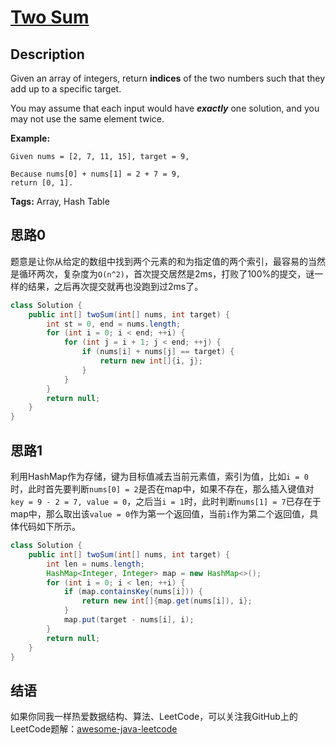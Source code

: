 # [Two Sum][title]

## Description

Given an array of integers, return **indices** of the two numbers such that they add up to a specific target.

You may assume that each input would have ***exactly*** one solution, and you may not use the same element twice.

**Example:**

```
Given nums = [2, 7, 11, 15], target = 9,

Because nums[0] + nums[1] = 2 + 7 = 9,
return [0, 1].
```

**Tags:** Array, Hash Table


## 思路0

题意是让你从给定的数组中找到两个元素的和为指定值的两个索引，最容易的当然是循环两次，复杂度为`O(n^2)`，首次提交居然是2ms，打败了100%的提交，谜一样的结果，之后再次提交就再也没跑到过2ms了。

```java
class Solution {
    public int[] twoSum(int[] nums, int target) {
        int st = 0, end = nums.length;
        for (int i = 0; i < end; ++i) {
            for (int j = i + 1; j < end; ++j) {
                if (nums[i] + nums[j] == target) {
                    return new int[]{i, j};
                }
            }
        }
        return null;
    }
}
```

## 思路1

利用HashMap作为存储，键为目标值减去当前元素值，索引为值，比如`i = 0`时，此时首先要判断`nums[0] = 2`是否在map中，如果不存在，那么插入键值对`key = 9 - 2 = 7, value = 0`，之后当`i = 1`时，此时判断`nums[1] = 7`已存在于map中，那么取出该`value = 0`作为第一个返回值，当前`i`作为第二个返回值，具体代码如下所示。

```java
class Solution {
    public int[] twoSum(int[] nums, int target) {
        int len = nums.length;
        HashMap<Integer, Integer> map = new HashMap<>();
        for (int i = 0; i < len; ++i) {
            if (map.containsKey(nums[i])) {
                return new int[]{map.get(nums[i]), i};
            }
            map.put(target - nums[i], i);
        }
        return null;
    }
}
```


## 结语

如果你同我一样热爱数据结构、算法、LeetCode，可以关注我GitHub上的LeetCode题解：[awesome-java-leetcode][ajl]



[title]: https://leetcode.com/problems/two-sum
[ajl]: https://github.com/Blankj/awesome-java-leetcode
